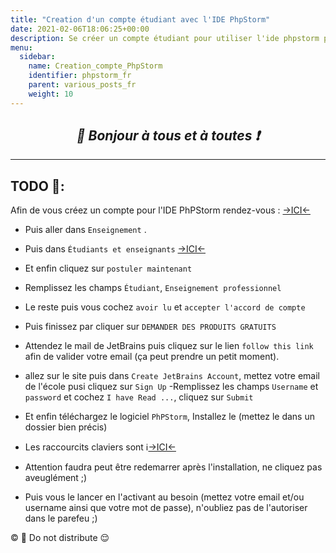 ```yaml
---
title: "Creation d'un compte étudiant avec l'IDE PhpStorm"
date: 2021-02-06T18:06:25+00:00
description: Se créer un compte étudiant pour utiliser l'ide phpstorm php storm
menu:
  sidebar:
    name: Creation_compte_PhpStorm
    identifier: phpstorm_fr
    parent: various_posts_fr
    weight: 10
---
```

*<center>:loudspeaker: Bonjour à tous et à toutes :heavy_exclamation_mark:</center>*
-
---

## TODO  :roller_coaster:: 
Afin de vous créez un compte pour l'IDE PhPStorm rendez-vous : [->ICI<-](https://www.jetbrains.com/fr-fr/phpstorm)

- Puis aller dans `Enseignement` .
- Puis dans `Étudiants et enseignants` [->ICI<-](https://www.jetbrains.com/fr-fr/community/education/#students)
- Et enfin cliquez sur `postuler maintenant`
- Remplissez les champs `Étudiant`, `Enseignement professionnel`
- Le reste puis vous cochez `avoir lu` et `accepter l'accord de compte`
- Puis finissez par cliquer sur `DEMANDER DES PRODUITS GRATUITS`
- Attendez le mail de JetBrains puis cliquez sur le lien `follow this link` afin de valider votre email (ça peut prendre un petit moment).
- allez sur le site puis dans `Create JetBrains Account`, mettez votre email de l'école pusi cliquez sur `Sign Up`
-Remplissez les champs `Username` et `password` et cochez `I have Read ...`, cliquez sur `Submit`
- Et enfin téléchargez le logiciel `PhPStorm`, Installez le (mettez le dans un dossier bien précis) 
- Les raccourcits claviers sont  :information_source:[->ICI<-](PhpStorm_ReferenceCard.pdf)

- Attention faudra peut être redemarrer après l'installation, ne cliquez pas aveuglément ;)
- Puis vous le lancer en l'activant au besoin (mettez votre email et/ou username ainsi que votre mot de passe), n'oubliez pas de l'autoriser dans le parefeu ;) 

 :copyright: :no_entry_sign: Do not distribute    :relieved: